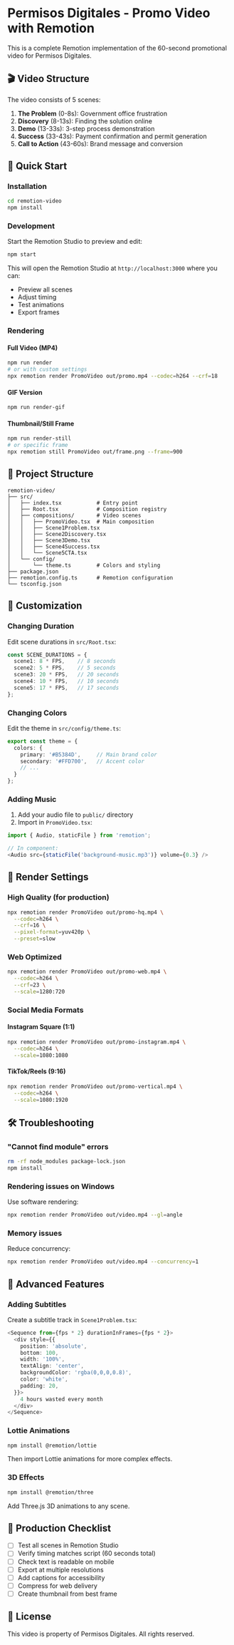 # Permisos Digitales - Promo Video with Remotion

This is a complete Remotion implementation of the 60-second promotional video for Permisos Digitales.

## 🎬 Video Structure

The video consists of 5 scenes:

1. **The Problem** (0-8s): Government office frustration
2. **Discovery** (8-13s): Finding the solution online
3. **Demo** (13-33s): 3-step process demonstration
4. **Success** (33-43s): Payment confirmation and permit generation
5. **Call to Action** (43-60s): Brand message and conversion

## 🚀 Quick Start

### Installation

```bash
cd remotion-video
npm install
```

### Development

Start the Remotion Studio to preview and edit:

```bash
npm start
```

This will open the Remotion Studio at `http://localhost:3000` where you can:
- Preview all scenes
- Adjust timing
- Test animations
- Export frames

### Rendering

#### Full Video (MP4)
```bash
npm run render
# or with custom settings
npx remotion render PromoVideo out/promo.mp4 --codec=h264 --crf=18
```

#### GIF Version
```bash
npm run render-gif
```

#### Thumbnail/Still Frame
```bash
npm run render-still
# or specific frame
npx remotion still PromoVideo out/frame.png --frame=900
```

## 📁 Project Structure

```
remotion-video/
├── src/
│   ├── index.tsx           # Entry point
│   ├── Root.tsx            # Composition registry
│   ├── compositions/       # Video scenes
│   │   ├── PromoVideo.tsx  # Main composition
│   │   ├── Scene1Problem.tsx
│   │   ├── Scene2Discovery.tsx
│   │   ├── Scene3Demo.tsx
│   │   ├── Scene4Success.tsx
│   │   └── Scene5CTA.tsx
│   └── config/
│       └── theme.ts        # Colors and styling
├── package.json
├── remotion.config.ts      # Remotion configuration
└── tsconfig.json
```

## 🎨 Customization

### Changing Duration

Edit scene durations in `src/Root.tsx`:

```typescript
const SCENE_DURATIONS = {
  scene1: 8 * FPS,    // 8 seconds
  scene2: 5 * FPS,    // 5 seconds
  scene3: 20 * FPS,   // 20 seconds
  scene4: 10 * FPS,   // 10 seconds
  scene5: 17 * FPS,   // 17 seconds
};
```

### Changing Colors

Edit the theme in `src/config/theme.ts`:

```typescript
export const theme = {
  colors: {
    primary: '#B5384D',     // Main brand color
    secondary: '#FFD700',   // Accent color
    // ...
  }
};
```

### Adding Music

1. Add your audio file to `public/` directory
2. Import in `PromoVideo.tsx`:

```typescript
import { Audio, staticFile } from 'remotion';

// In component:
<Audio src={staticFile('background-music.mp3')} volume={0.3} />
```

## 🎯 Render Settings

### High Quality (for production)
```bash
npx remotion render PromoVideo out/promo-hq.mp4 \
  --codec=h264 \
  --crf=16 \
  --pixel-format=yuv420p \
  --preset=slow
```

### Web Optimized
```bash
npx remotion render PromoVideo out/promo-web.mp4 \
  --codec=h264 \
  --crf=23 \
  --scale=1280:720
```

### Social Media Formats

#### Instagram Square (1:1)
```bash
npx remotion render PromoVideo out/promo-instagram.mp4 \
  --codec=h264 \
  --scale=1080:1080
```

#### TikTok/Reels (9:16)
```bash
npx remotion render PromoVideo out/promo-vertical.mp4 \
  --codec=h264 \
  --scale=1080:1920
```

## 🛠 Troubleshooting

### "Cannot find module" errors
```bash
rm -rf node_modules package-lock.json
npm install
```

### Rendering issues on Windows
Use software rendering:
```bash
npx remotion render PromoVideo out/video.mp4 --gl=angle
```

### Memory issues
Reduce concurrency:
```bash
npx remotion render PromoVideo out/video.mp4 --concurrency=1
```

## 📝 Advanced Features

### Adding Subtitles
Create a subtitle track in `Scene1Problem.tsx`:

```typescript
<Sequence from={fps * 2} durationInFrames={fps * 2}>
  <div style={{
    position: 'absolute',
    bottom: 100,
    width: '100%',
    textAlign: 'center',
    backgroundColor: 'rgba(0,0,0,0.8)',
    color: 'white',
    padding: 20,
  }}>
    4 hours wasted every month
  </div>
</Sequence>
```

### Lottie Animations
```bash
npm install @remotion/lottie
```

Then import Lottie animations for more complex effects.

### 3D Effects
```bash
npm install @remotion/three
```

Add Three.js 3D animations to any scene.

## 🚀 Production Checklist

- [ ] Test all scenes in Remotion Studio
- [ ] Verify timing matches script (60 seconds total)
- [ ] Check text is readable on mobile
- [ ] Export at multiple resolutions
- [ ] Add captions for accessibility
- [ ] Compress for web delivery
- [ ] Create thumbnail from best frame

## 📄 License

This video is property of Permisos Digitales. All rights reserved.